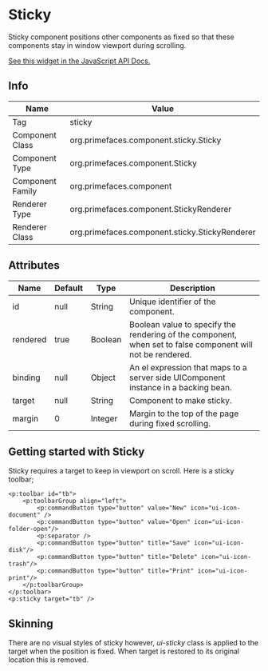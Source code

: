 # Sticky

Sticky component positions other components as fixed so that these components stay in window
viewport during scrolling.

[See this widget in the JavaScript API Docs.](../../jsdocs/classes/primefaces.widget.sticky.html)

## Info

| Name | Value |
| --- | --- |
| Tag | sticky
| Component Class | org.primefaces.component.sticky.Sticky
| Component Type | org.primefaces.component.Sticky
| Component Family | org.primefaces.component |
| Renderer Type | org.primefaces.component.StickyRenderer
| Renderer Class | org.primefaces.component.sticky.StickyRenderer

## Attributes

| Name | Default | Type | Description | 
| --- | --- | --- | --- |
id | null | String | Unique identifier of the component.
rendered | true | Boolean | Boolean value to specify the rendering of the component, when set to false component will not be rendered.
binding | null | Object | An el expression that maps to a server side UIComponent instance in a backing bean.
target | null | String | Component to make sticky.
margin | 0 | Integer | Margin to the top of the page during fixed scrolling.

## Getting started with Sticky
Sticky requires a target to keep in viewport on scroll. Here is a sticky toolbar;

```xhtml
<p:toolbar id="tb">
    <p:toolbarGroup align="left">
        <p:commandButton type="button" value="New" icon="ui-icon-document" />
        <p:commandButton type="button" value="Open" icon="ui-icon-folder-open"/>
        <p:separator />
        <p:commandButton type="button" title="Save" icon="ui-icon-disk"/>
        <p:commandButton type="button" title="Delete" icon="ui-icon-trash"/>
        <p:commandButton type="button" title="Print" icon="ui-icon-print"/>
    </p:toolbarGroup>
</p:toolbar>
<p:sticky target="tb" />
```
## Skinning
There are no visual styles of sticky however, _ui-sticky_ class is applied to the target when the position
is fixed. When target is restored to its original location this is removed.

